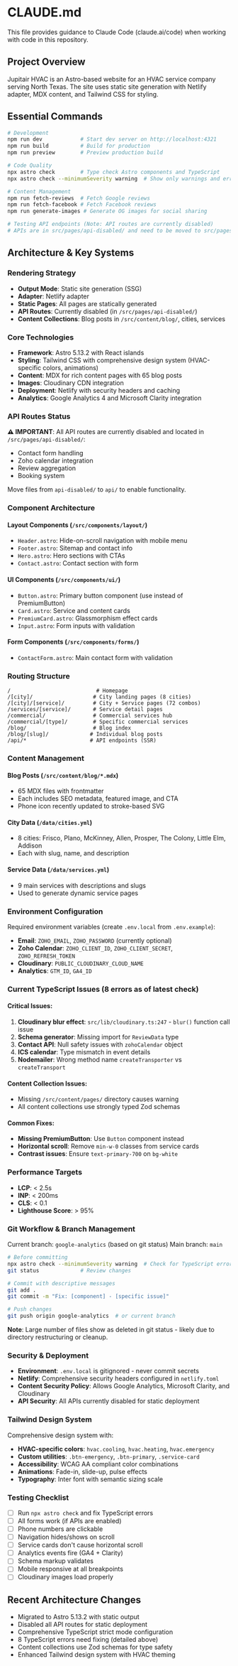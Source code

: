 # CLAUDE.md

This file provides guidance to Claude Code (claude.ai/code) when working with code in this repository.

## Project Overview

Jupitair HVAC is an Astro-based website for an HVAC service company serving North Texas. The site uses static site generation with Netlify adapter, MDX content, and Tailwind CSS for styling.

## Essential Commands

```bash
# Development
npm run dev            # Start dev server on http://localhost:4321
npm run build          # Build for production  
npm run preview        # Preview production build

# Code Quality
npx astro check        # Type check Astro components and TypeScript
npx astro check --minimumSeverity warning  # Show only warnings and errors

# Content Management
npm run fetch-reviews  # Fetch Google reviews
npm run fetch-facebook # Fetch Facebook reviews
npm run generate-images # Generate OG images for social sharing

# Testing API endpoints (Note: API routes are currently disabled)
# APIs are in src/pages/api-disabled/ and need to be moved to src/pages/api/ to work
```

## Architecture & Key Systems

### Rendering Strategy
- **Output Mode**: Static site generation (SSG)
- **Adapter**: Netlify adapter
- **Static Pages**: All pages are statically generated
- **API Routes**: Currently disabled (in `/src/pages/api-disabled/`)
- **Content Collections**: Blog posts in `/src/content/blog/`, cities, services

### Core Technologies
- **Framework**: Astro 5.13.2 with React islands
- **Styling**: Tailwind CSS with comprehensive design system (HVAC-specific colors, animations)
- **Content**: MDX for rich content pages with 65 blog posts
- **Images**: Cloudinary CDN integration
- **Deployment**: Netlify with security headers and caching
- **Analytics**: Google Analytics 4 and Microsoft Clarity integration

### API Routes Status
**⚠️ IMPORTANT**: All API routes are currently disabled and located in `/src/pages/api-disabled/`:
- Contact form handling
- Zoho calendar integration  
- Review aggregation
- Booking system

Move files from `api-disabled/` to `api/` to enable functionality.

### Component Architecture

#### Layout Components (`/src/components/layout/`)
- `Header.astro`: Hide-on-scroll navigation with mobile menu
- `Footer.astro`: Sitemap and contact info
- `Hero.astro`: Hero sections with CTAs
- `Contact.astro`: Contact section with form

#### UI Components (`/src/components/ui/`)
- `Button.astro`: Primary button component (use instead of PremiumButton)
- `Card.astro`: Service and content cards
- `PremiumCard.astro`: Glassmorphism effect cards
- `Input.astro`: Form inputs with validation

#### Form Components (`/src/components/forms/`)
- `ContactForm.astro`: Main contact form with validation

### Routing Structure

```
/                           # Homepage
/[city]/                   # City landing pages (8 cities)
/[city]/[service]/         # City + Service pages (72 combos)
/services/[service]/       # Service detail pages
/commercial/               # Commercial services hub
/commercial/[type]/        # Specific commercial services
/blog/                     # Blog index
/blog/[slug]/             # Individual blog posts
/api/*                    # API endpoints (SSR)
```

### Content Management

#### Blog Posts (`/src/content/blog/*.mdx`)
- 65 MDX files with frontmatter
- Each includes SEO metadata, featured image, and CTA
- Phone icon recently updated to stroke-based SVG

#### City Data (`/data/cities.yml`)
- 8 cities: Frisco, Plano, McKinney, Allen, Prosper, The Colony, Little Elm, Addison
- Each with slug, name, and description

#### Service Data (`/data/services.yml`)
- 9 main services with descriptions and slugs
- Used to generate dynamic service pages

### Environment Configuration

Required environment variables (create `.env.local` from `.env.example`):
- **Email**: `ZOHO_EMAIL`, `ZOHO_PASSWORD` (currently optional)
- **Zoho Calendar**: `ZOHO_CLIENT_ID`, `ZOHO_CLIENT_SECRET`, `ZOHO_REFRESH_TOKEN`
- **Cloudinary**: `PUBLIC_CLOUDINARY_CLOUD_NAME`
- **Analytics**: `GTM_ID`, `GA4_ID`

### Current TypeScript Issues (8 errors as of latest check)

#### Critical Issues:
1. **Cloudinary blur effect**: `src/lib/cloudinary.ts:247` - `blur()` function call issue
2. **Schema generator**: Missing import for `ReviewData` type
3. **Contact API**: Null safety issues with `zohoCalendar` object  
4. **ICS calendar**: Type mismatch in event details
5. **Nodemailer**: Wrong method name `createTransporter` vs `createTransport`

#### Content Collection Issues:
- Missing `/src/content/pages/` directory causes warning
- All content collections use strongly typed Zod schemas

#### Common Fixes:
- **Missing PremiumButton**: Use `Button` component instead
- **Horizontal scroll**: Remove `min-w-0` classes from service cards
- **Contrast issues**: Ensure `text-primary-700` on `bg-white`

### Performance Targets
- **LCP**: < 2.5s
- **INP**: < 200ms  
- **CLS**: < 0.1
- **Lighthouse Score**: > 95%

### Git Workflow & Branch Management

Current branch: `google-analytics` (based on git status)
Main branch: `main`

```bash
# Before committing
npx astro check --minimumSeverity warning  # Check for TypeScript errors
git status             # Review changes

# Commit with descriptive messages
git add .
git commit -m "Fix: [component] - [specific issue]"

# Push changes
git push origin google-analytics  # or current branch
```

**Note**: Large number of files show as deleted in git status - likely due to directory restructuring or cleanup.

### Security & Deployment
- **Environment**: `.env.local` is gitignored - never commit secrets
- **Netlify**: Comprehensive security headers configured in `netlify.toml`
- **Content Security Policy**: Allows Google Analytics, Microsoft Clarity, and Cloudinary
- **API Security**: All APIs currently disabled for static deployment

### Tailwind Design System
Comprehensive design system with:
- **HVAC-specific colors**: `hvac.cooling`, `hvac.heating`, `hvac.emergency`
- **Custom utilities**: `.btn-emergency`, `.btn-primary`, `.service-card`
- **Accessibility**: WCAG AA compliant color combinations
- **Animations**: Fade-in, slide-up, pulse effects
- **Typography**: Inter font with semantic sizing scale

### Testing Checklist
- [ ] Run `npx astro check` and fix TypeScript errors
- [ ] All forms work (if APIs are enabled)
- [ ] Phone numbers are clickable
- [ ] Navigation hides/shows on scroll  
- [ ] Service cards don't cause horizontal scroll
- [ ] Analytics events fire (GA4 + Clarity)
- [ ] Schema markup validates
- [ ] Mobile responsive at all breakpoints
- [ ] Cloudinary images load properly

## Recent Architecture Changes
- Migrated to Astro 5.13.2 with static output
- Disabled all API routes for static deployment
- Comprehensive TypeScript strict mode configuration
- 8 TypeScript errors need fixing (detailed above)
- Content collections use Zod schemas for type safety
- Enhanced Tailwind design system with HVAC theming
